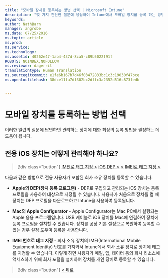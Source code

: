 ```yaml
---
title: "모바일 장치를 등록하는 방법 선택 | Microsoft Intune"
description: "몇 가지 간단한 질문에 응답하여 Intune에서 모바일 장치를 등록 하는 방법 결정"
keywords: 
author: NathBarn
manager: angrobe
ms.date: 07/25/2016
ms.topic: article
ms.prod: 
ms.service: 
ms.technology: 
ms.assetid: 40262e47-1ab4-437d-8ca5-c89b5022f91f
ROBOTS: NOINDEX,NOFOLLOW
ms.reviewer: dagerrit
translationtype: Human Translation
ms.sourcegitcommit: e1fe6b167b7d46f03472833bc1c3c19030f47bce
ms.openlocfilehash: 38dce11fa7df302bc2dffc3a2352d516c873fedb


---
```

# 모바일 장치를 등록하는 방법 선택

이러한 일련의 질문에 답변하면 관리하는 장치에 대한 최상의 등록 방법을 결정하는 데 도움이 됩니다.

## **전용 iOS 장치는 어떻게 관리해야 하나요?**

  > [!div class="button"]
  [IMEI로 태그 지정 >](/intune/deploy-use/specify-corporate-owned-devices-with-international-mobile-equipment-identity-imei-numbers) [iOS DEP >](/intune/deploy-use/ios-device-enrollment-program-in-microsoft-intune) [ >](/intune/deploy-use/ios-setup-assistant-enrollment-in-microsoft-intune) [IMEI로 태그 지정 >](/intune/deploy-use/specify-corporate-owned-devices-with-international-mobile-equipment-identity-imei-numbers)

  다음과 같은 방법으로 전용 사용자가 포함된 회사 소유 장치를 등록할 수 있습니다.

  - **Apple의 DEP(장치 등록 프로그램)** - DEP로 구입되고 관리되는 iOS 장치는 등록 프로필을 사용하여 대상으로 지정될 수 있습니다. 사용자가 처음으로 장치를 켤 때 장치는 DEP 프로필을 다운로드하고 Intune을 사용하여 등록됩니다.

  - **Mac의 Apple Configurator** - Apple Configurator는 Mac PC에서 실행되는 Apple 응용 프로그램입니다. USB 케이블로 iOS 장치를 Mac에 연결하여 장치에 등록 프로필을 설치할 수 있습니다. 장치를 공장 기본 설정으로 복원하여 등록할 수 있는 경우 설정 도우미 등록을 사용합니다.

  - **IMEI 번호로 태그 지정** - 회사 소유 장치의 IMEI(International Mobile Equipment Identity) 번호를 가져와서 Intune에서 회사 소유 장치로 장치에 태그를 지정할 수 있습니다. 이렇게 하면 사용자가 메일, 앱, 데이터 등의 회사 리소스에 액세스하기 위해 회사 포털을 설치하여 장치를 개인 장치로 등록할 수 있습니다.

  > [!div class="button"]
  [< 뒤로](choose-how-to-enroll-devices3.md)



<!--HONumber=Aug16_HO2-->


